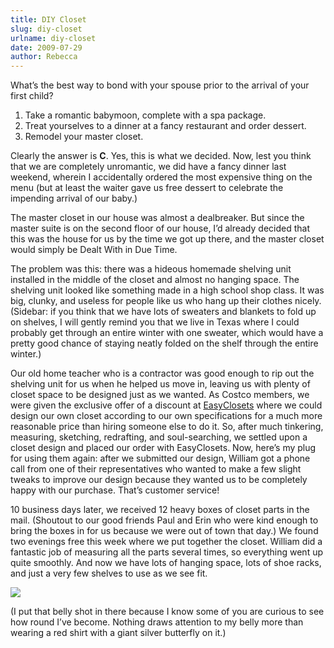 ```yaml
---
title: DIY Closet
slug: diy-closet
urlname: diy-closet
date: 2009-07-29
author: Rebecca
---
```

What&#x02bc;s the best way to bond with your spouse prior to the arrival of your
first child?

<ol class="list-style-upper-alpha">
<li>Take a romantic babymoon, complete with a spa package.</li>
<li>Treat yourselves to a dinner at a fancy restaurant and order dessert.</li>
<li>Remodel your master closet.</li>
</ol>

Clearly the answer is **C**. Yes, this is what we decided. Now, lest you think
that we are completely unromantic, we did have a fancy dinner last weekend,
wherein I accidentally ordered the most expensive thing on the menu (but at
least the waiter gave us free dessert to celebrate the impending arrival of our
baby.)

The master closet in our house was almost a dealbreaker. But since the master
suite is on the second floor of our house, I&#x02bc;d already decided that this
was the house for us by the time we got up there, and the master closet would
simply be Dealt With in Due Time.

The problem was this: there was a hideous homemade shelving unit installed in
the middle of the closet and almost no hanging space. The shelving unit looked
like something made in a high school shop class. It was big, clunky, and useless
for people like us who hang up their clothes nicely. (Sidebar: if you think that
we have lots of sweaters and blankets to fold up on shelves, I will gently
remind you that we live in Texas where I could probably get through an entire
winter with one sweater, which would have a pretty good chance of staying neatly
folded on the shelf through the entire winter.)

Our old home teacher who is a contractor was good enough to rip out the shelving
unit for us when he helped us move in, leaving us with plenty of closet space to
be designed just as we wanted. As Costco members, we were given the exclusive
offer of a discount at [EasyClosets][a] where we could design our own closet
according to our own specifications for a much more reasonable price than hiring
someone else to do it. So, after much tinkering, measuring, sketching,
redrafting, and soul-searching, we settled upon a closet design and placed our
order with EasyClosets. Now, here&#x02bc;s my plug for using them again: after
we submitted our design, William got a phone call from one of their
representatives who wanted to make a few slight tweaks to improve our design
because they wanted us to be completely happy with our purchase. That&#x02bc;s
customer service!

[a]: https://www.easyclosets.com/

10 business days later, we received 12 heavy boxes of closet parts in the mail.
(Shoutout to our good friends Paul and Erin who were kind enough to bring the
boxes in for us because we were out of town that day.) We found two evenings
free this week where we put together the closet. William did a fantastic job of
measuring all the parts several times, so everything went up quite smoothly. And
now we have lots of hanging space, lots of shoe racks, and just a very few
shelves to use as we see fit.

<a href="{static}/images/2009-07-28-closet-remodel.jpg">
	<img src="{static}/images/2009-07-28-closet-remodel.jpg" class="img-fluid">
</a>

(I put that belly shot in there because I know some of you are curious to see
how round I&#x02bc;ve become. Nothing draws attention to my belly more than
wearing a red shirt with a giant silver butterfly on it.)
